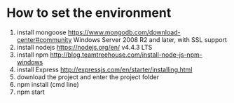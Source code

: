 # How to set the environment
1. install mongoose
https://www.mongodb.com/download-center#community
Windows Server 2008 R2 and later, with SSL support
2. install nodejs
https://nodejs.org/en/
v4.4.3 LTS
3. install npm
http://blog.teamtreehouse.com/install-node-js-npm-windows
4. install Express
http://expressjs.com/en/starter/installing.html
5. download the project and enter the project folder
6. npm install (cmd line)
7. npm start